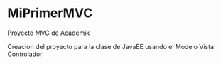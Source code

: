 # MiPrimerMVC
Proyecto MVC de Academik

Creacion del proyecto para la clase de JavaEE usando el Modelo Vista Controlador
